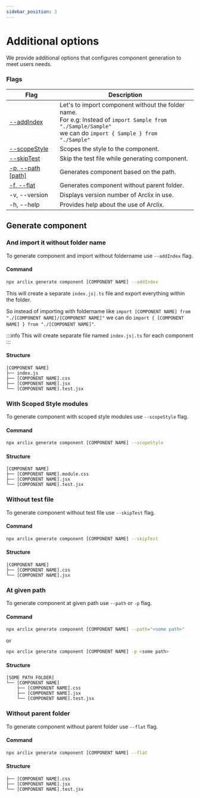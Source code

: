 ```yaml
---
sidebar_position: 3
---
```


# Additional options

We provide additional options that configures component generation to meet users needs.

### Flags

| Flag                                             | Description                                                                                                                                                           |
| ------------------------------------------------ | --------------------------------------------------------------------------------------------------------------------------------------------------------------------- |
| [--addIndex](#and-import-it-without-folder-name) | Let's to import component without the folder name.<br/> For e.g: Instead of `import Sample from "./Sample/Sample"`<br/> we can do `import { Sample } from "./Sample"` |
| [--scopeStyle](#with-scoped-style-modules)       | Scopes the style to the component.                                                                                                                                    |
| [--skipTest](#without-test-file)                 | Skip the test file while generating component.                                                                                                                        |
| [-p, --path [path]](#at-given-path)              | Generates component based on the path.                                                                                                                                |
| [-f, --flat](#without-parent-folder)             | Generates component without parent folder.                                                                                                                            |
| -v, --version                                    | Displays version number of Arclix in use.                                                                                                                             |
| -h, --help                                       | Provides help about the use of Arclix.                                                                                                                                |

## Generate component

### And import it without folder name

To generate component and import without foldername use `--addIndex` flag.

#### Command

```bash
npx arclix generate component [COMPONENT NAME] --addIndex
```

This will create a separate `index.js|.ts` file and export everything within the folder.

So instead of importing with foldername like `import [COMPONENT NAME] from "./[COMPONENT NAME]/[COMPONENT NAME]"`
we can do `import { [COMPONENT NAME] } from "./[COMPONENT NAME]"`.

:::info
This will create separate file named `index.js|.ts` for each component
:::

#### Structure

```
[COMPONENT NAME]
├── index.js
├── [COMPONENT NAME].css
├── [COMPONENT NAME].jsx
└── [COMPONENT NAME].test.jsx
```

### With Scoped Style modules

To generate component with scoped style modules use `--scopeStyle` flag.

#### Command

```bash
npx arclix generate component [COMPONENT NAME] --scopeStyle
```

#### Structure

```
[COMPONENT NAME]
├── [COMPONENT NAME].module.css
├── [COMPONENT NAME].jsx
└── [COMPONENT NAME].test.jsx
```

### Without test file

To generate component without test file use `--skipTest` flag.

#### Command

```bash
npx arclix generate component [COMPONENT NAME] --skipTest
```

#### Structure

```
[COMPONENT NAME]
├── [COMPONENT NAME].css
└── [COMPONENT NAME].jsx
```

### At given path

To generate component at given path use `--path` or `-p` flag.

#### Command

```bash
npx arclix generate component [COMPONENT NAME] --path="<some path>"
```

or

```bash
npx arclix generate component [COMPONENT NAME] -p <some path>
```

#### Structure

```
[SOME PATH FOLDER]
└── [COMPONENT NAME]
    ├── [COMPONENT NAME].css
    ├── [COMPONENT NAME].jsx
    └── [COMPONENT NAME].test.jsx

```

### Without parent folder

To generate component without parent folder use `--flat` flag.

#### Command

```bash
npx arclix generate component [COMPONENT NAME] --flat
```

#### Structure

```
├── [COMPONENT NAME].css
├── [COMPONENT NAME].jsx
└── [COMPONENT NAME].test.jsx
```
